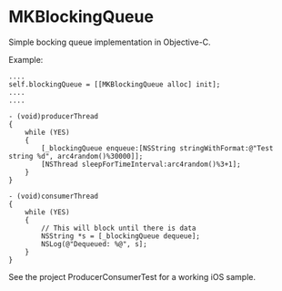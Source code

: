 MKBlockingQueue
===============

Simple bocking queue implementation in Objective-C.

Example:

    ....
    self.blockingQueue = [[MKBlockingQueue alloc] init];
    ....
    ....
    
    - (void)producerThread
    {
        while (YES)
        {
            [_blockingQueue enqueue:[NSString stringWithFormat:@"Test string %d", arc4random()%30000]];
            [NSThread sleepForTimeInterval:arc4random()%3+1];
        }
    }

    - (void)consumerThread
    {
        while (YES)
        {
            // This will block until there is data
            NSString *s = [_blockingQueue dequeue];
            NSLog(@"Dequeued: %@", s];
        }
    }

See the project ProducerConsumerTest for a working iOS sample.
